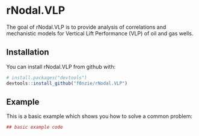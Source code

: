 
<!-- README.md is generated from README.Rmd. Please edit that file -->
rNodal.VLP
==========

The goal of rNodal.VLP is to provide analysis of correlations and mechanistic models for Vertical Lift Performance (VLP) of oil and gas wells.

Installation
------------

You can install rNodal.VLP from github with:

``` r
# install.packages("devtools")
devtools::install_github("f0nzie/rNodal.VLP")
```

Example
-------

This is a basic example which shows you how to solve a common problem:

``` r
## basic example code
```
